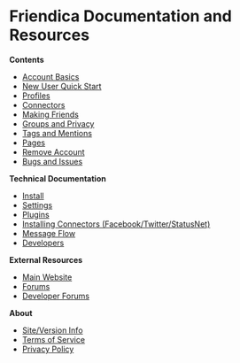 Friendica Documentation and Resources
=====================================


**Contents**

* [Account Basics](help/Account-Basics)
* [New User Quick Start](help/guide)
* [Profiles](help/Profiles)
* [Connectors](help/Connectors)
* [Making Friends](help/Making-Friends)
* [Groups and Privacy](help/Groups-and-Privacy)
* [Tags and Mentions](help/Tags-and-Mentions)
* [Pages](help/Pages)
* [Remove Account](help/Remove-Account)
* [Bugs and Issues](help/Bugs-and-Issues)

**Technical Documentation**

* [Install](help/Install)
* [Settings](help/Settings)
* [Plugins](help/Plugins)
* [Installing Connectors (Facebook/Twitter/StatusNet)](help/Installing-Connectors)
* [Message Flow](help/Message-Flow)
* [Developers](help/Developers)


**External Resources**

* [Main Website](http://friendica.com)
* [Forums](http://groups.google.com/group/friendica)
* [Developer Forums](http://groups.google.com/group/friendica-dev)

**About**

* [Site/Version Info](friendica)
* [Terms of Service](tos.html)
* [Privacy Policy](privacy.html)

